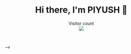 <h1 align="center">Hi there, I'm PIYUSH 👋</h1>

<p align="center"> 
  Visitor count<br/>
  <img src="https://profile-counter.glitch.me/antiXlive/count.svg" />
</p>
<!--<img align="right" alt="GIF" height="300px" src="https://octodex.github.com/images/daftpunktocat-thomas.gif"/>-->
<br>


<!--<p align="center"> <img src="https://github-readme-stats-five-lyart.vercel.app/api?username=antiXlive&show_icons=true" alt="PIYUSH" /> </p>-->

<!--
## 🔧 Technologies & Tools
![](https://img.shields.io/badge/OS-Linux-informational?style=flat&logo=linux&logoColor=white&color=2bbc8a)
<!--![](https://img.shields.io/badge/Editor-IntelliJ_IDEA-informational?style=flat&logo=intellij-idea&logoColor=white&color=2bbc8a)-->
<!--![](https://img.shields.io/badge/Code-Python-informational?style=flat&logo=python&logoColor=white&color=2bbc8a)-->
<!--![](https://img.shields.io/badge/Code-C++-informational?style=flat?logo=cplusplus&logoColor=white&color=2bbc8a)-->
<!--
![](https://img.shields.io/badge/Code-C-informational?style=flat&logo=c&logoColor=white&color=2bbc8a)
![](https://img.shields.io/badge/Code-JavaScript-informational?style=flat&logo=javascript&logoColor=white&color=2bbc8a)
![](https://img.shields.io/badge/Code-Php-informational?style=flat&logo=php&logoColor=white&color=2bbc8a)
![](https://img.shields.io/badge/Code-Java-informational?style=flat&logo=java&logoColor=white&color=2bbc8a)
<!--![](https://img.shields.io/badge/Code-Golang-informational?style=flat&logo=go&logoColor=white&color=2bbc8a)-->
<!--![](https://img.shields.io/badge/Code-Make-informational?style=flat&logo=cmake&logoColor=white&color=2bbc8a)-->
<!--![](https://img.shields.io/badge/Code-Vue-informational?style=flat&logo=vue.js&logoColor=white&color=2bbc8a)-->
<!--
![](https://img.shields.io/badge/Shell-Bash-informational?style=flat&logo=gnu-bash&logoColor=white&color=2bbc8a)
![](https://img.shields.io/badge/Tools-PostgreSQL-informational?style=flat&logo=postgresql&logoColor=white&color=2bbc8a)
<!--![](https://img.shields.io/badge/Tools-Docker-informational?style=flat&logo=docker&logoColor=white&color=2bbc8a)-->
<!--![](https://img.shields.io/badge/Tools-Kubernetes-informational?style=flat&logo=kubernetes&logoColor=white&color=2bbc8a)-->
<!--![](https://img.shields.io/badge/Tools-Red_Hat_OpenShift-informational?style=flat&logo=red-hat-open-shift&logoColor=white&color=2bbc8a)-->
<!--![](https://img.shields.io/badge/Cloud-Digital_Ocean-informational?style=flat&logo=digitalocean&logoColor=white&color=2bbc8a)-->

-->

<!--
(https://github.com/anuraghazra/github-readme-stats)
**antiXlive/antiXlive** is a ✨ _special_ ✨ repository because its `README.md` (this file) appears on your GitHub profile.

Here are some ideas to get you started:

- 🔭 I’m currently working on ...
- 🌱 I’m currently learning ...
- 👯 I’m looking to collaborate on ...
- 🤔 I’m looking for help with ...
- 💬 Ask me about ...
- 📫 How to reach me: ...
- 😄 Pronouns: ...
- ⚡ Fun fact: ...
-->
